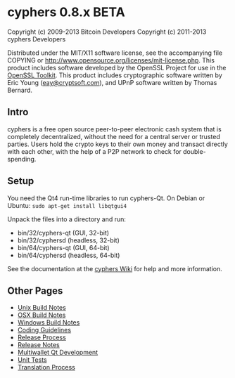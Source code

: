 cyphers 0.8.x BETA
====================

Copyright (c) 2009-2013 Bitcoin Developers
Copyright (c) 2011-2013 cyphers Developers

Distributed under the MIT/X11 software license, see the accompanying
file COPYING or http://www.opensource.org/licenses/mit-license.php.
This product includes software developed by the OpenSSL Project for use in the [OpenSSL Toolkit](http://www.openssl.org/). This product includes
cryptographic software written by Eric Young ([eay@cryptsoft.com](mailto:eay@cryptsoft.com)), and UPnP software written by Thomas Bernard.


Intro
---------------------
cyphers is a free open source peer-to-peer electronic cash system that is
completely decentralized, without the need for a central server or trusted
parties.  Users hold the crypto keys to their own money and transact directly
with each other, with the help of a P2P network to check for double-spending.


Setup
---------------------
You need the Qt4 run-time libraries to run cyphers-Qt. On Debian or Ubuntu:
	`sudo apt-get install libqtgui4`

Unpack the files into a directory and run:

- bin/32/cyphers-qt (GUI, 32-bit)
- bin/32/cyphersd (headless, 32-bit)
- bin/64/cyphers-qt (GUI, 64-bit)
- bin/64/cyphersd (headless, 64-bit)

See the documentation at the [cyphers Wiki](http://cyphers.info)
for help and more information.


Other Pages
---------------------
- [Unix Build Notes](build-unix.md)
- [OSX Build Notes](build-osx.md)
- [Windows Build Notes](build-msw.md)
- [Coding Guidelines](coding.md)
- [Release Process](release-process.md)
- [Release Notes](release-notes.md)
- [Multiwallet Qt Development](multiwallet-qt.md)
- [Unit Tests](unit-tests.md)
- [Translation Process](translation_process.md)

